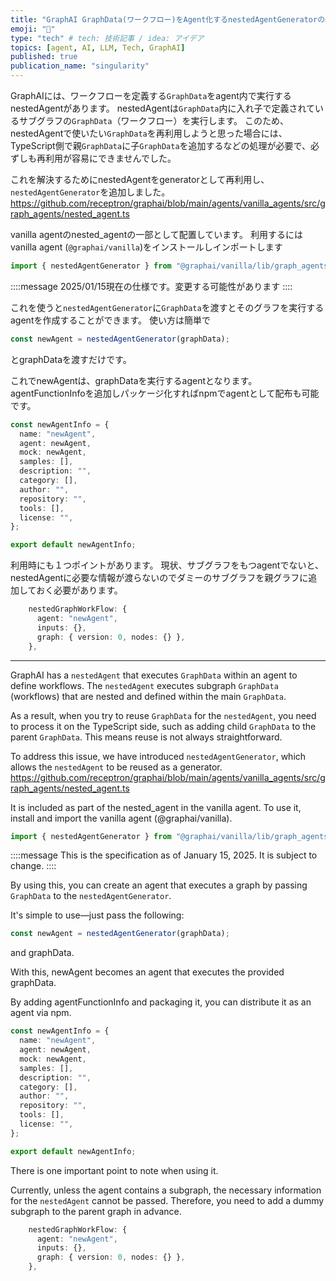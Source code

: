 ```yaml
---
title: "GraphAI GraphData(ワークフロー)をAgent化するnestedAgentGeneratorの紹介"
emoji: "🤖"
type: "tech" # tech: 技術記事 / idea: アイデア
topics: [agent, AI, LLM, Tech, GraphAI]
published: true
publication_name: "singularity"
---
```




GraphAIには、ワークフローを定義する`GraphData`をagent内で実行するnestedAgentがあります。
nestedAgentは`GraphData`内に入れ子で定義されているサブグラフの`GraphData`（ワークフロー）を実行します。
このため、nestedAgentで使いたい`GraphData`を再利用しようと思った場合には、TypeScript側で親`GraphData`に子`GraphData`を追加するなどの処理が必要で、必ずしも再利用が容易にできませんでした。

これを解決するためにnestedAgentをgeneratorとして再利用し、`nestedAgentGenerator`を追加しました。
https://github.com/receptron/graphai/blob/main/agents/vanilla_agents/src/graph_agents/nested_agent.ts

vanilla agentのnested_agentの一部として配置しています。
利用するにはvanilla agent (`@graphai/vanilla`)をインストールしインポートします

```typescript
import { nestedAgentGenerator } from "@graphai/vanilla/lib/graph_agents/nested_agent";
```
::::message
2025/01/15現在の仕様です。変更する可能性があります
::::


これを使うと`nestedAgentGenerator`に`GraphData`を渡すとそのグラフを実行するagentを作成することができます。
使い方は簡単で

```typescript
const newAgent = nestedAgentGenerator(graphData);
```
とgraphDataを渡すだけです。

これでnewAgentは、graphDataを実行するagentとなります。
agentFunctionInfoを追加しパッケージ化すればnpmでagentとして配布も可能です。

```typeScript
const newAgentInfo = {
  name: "newAgent",
  agent: newAgent,
  mock: newAgent,
  samples: [],
  description: "",
  category: [],
  author: "",
  repository: "",
  tools: [],
  license: "",
};

export default newAgentInfo;
```

利用時にも１つポイントがあります。
現状、サブグラフをもつagentでないと、nestedAgentに必要な情報が渡らないのでダミーのサブグラフを親グラフに追加しておく必要があります。
```typeScript
    nestedGraphWorkFlow: {
      agent: "newAgent",
      inputs: {},
      graph: { version: 0, nodes: {} },
    },
```

---

GraphAI has a `nestedAgent` that executes `GraphData` within an agent to define workflows.
The `nestedAgent` executes subgraph `GraphData` (workflows) that are nested and defined within the main `GraphData`.

As a result, when you try to reuse `GraphData` for the `nestedAgent`, you need to process it on the TypeScript side, such as adding child `GraphData` to the parent `GraphData`. This means reuse is not always straightforward.

To address this issue, we have introduced `nestedAgentGenerator`, which allows the `nestedAgent` to be reused as a generator.
https://github.com/receptron/graphai/blob/main/agents/vanilla_agents/src/graph_agents/nested_agent.ts

It is included as part of the nested_agent in the vanilla agent.
To use it, install and import the vanilla agent (@graphai/vanilla).


```typescript
import { nestedAgentGenerator } from "@graphai/vanilla/lib/graph_agents/nested_agent";
```
::::message
This is the specification as of January 15, 2025. It is subject to change.
::::

By using this, you can create an agent that executes a graph by passing `GraphData` to the `nestedAgentGenerator`.

It's simple to use—just pass the following:


```typescript
const newAgent = nestedAgentGenerator(graphData);
```
and graphData.



With this, newAgent becomes an agent that executes the provided graphData.

By adding agentFunctionInfo and packaging it, you can distribute it as an agent via npm.


```typeScript
const newAgentInfo = {
  name: "newAgent",
  agent: newAgent,
  mock: newAgent,
  samples: [],
  description: "",
  category: [],
  author: "",
  repository: "",
  tools: [],
  license: "",
};

export default newAgentInfo;
```

There is one important point to note when using it.

Currently, unless the agent contains a subgraph, the necessary information for the `nestedAgent` cannot be passed. Therefore, you need to add a dummy subgraph to the parent graph in advance.

```typeScript
    nestedGraphWorkFlow: {
      agent: "newAgent",
      inputs: {},
      graph: { version: 0, nodes: {} },
    },
```
